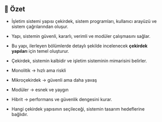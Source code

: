 ## 📌 Özet
- İşletim sistemi yapısı çekirdek, sistem programları, kullanıcı arayüzü ve sistem çağrılarından oluşur.  
- Yapı, sistemin güvenli, kararlı, verimli ve modüler çalışmasını sağlar.  
- Bu yapı, ilerleyen bölümlerde detaylı şekilde incelenecek **çekirdek yapıları** için temel oluşturur.
  
- Çekirdek, sistemin kalbidir ve işletim sisteminin mimarisini belirler.  
- Monolitik → hızlı ama riskli  
- Mikroçekirdek → güvenli ama daha yavaş  
- Modüler → esnek ve yaygın  
- Hibrit → performans ve güvenlik dengesini kurar.  
- Hangi çekirdek yapısının seçileceği, sistemin tasarım hedeflerine bağlıdır.
